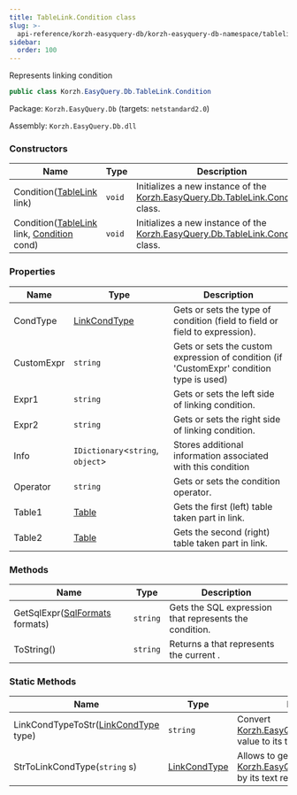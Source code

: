 ```yaml
---
title: TableLink.Condition class
slug: >-
  api-reference/korzh-easyquery-db/korzh-easyquery-db-namespace/tablelink-condition-class
sidebar:
  order: 100
---
```


Represents linking condition
```csharp
public class Korzh.EasyQuery.Db.TableLink.Condition

```
Package: `Korzh.EasyQuery.Db` (targets: `netstandard2.0`)

Assembly: `Korzh.EasyQuery.Db.dll`

### Constructors

| Name | Type | Description | 
| --- | --- | --- | 
| Condition([TableLink](/easyquery/docs/api-reference/korzh-easyquery-db/korzh-easyquery-db-namespace/tablelink-class) link) | `void` | Initializes a new instance of the [Korzh.EasyQuery.Db.TableLink.Condition](/easyquery/docs/api-reference/korzh-easyquery-db/korzh-easyquery-db-namespace/tablelink-class) class. | 
| Condition([TableLink](/easyquery/docs/api-reference/korzh-easyquery-db/korzh-easyquery-db-namespace/tablelink-class) link, [Condition](/easyquery/docs/api-reference/korzh-easyquery-db/korzh-easyquery-db-namespace/tablelink-condition-class) cond) | `void` | Initializes a new instance of the [Korzh.EasyQuery.Db.TableLink.Condition](/easyquery/docs/api-reference/korzh-easyquery-db/korzh-easyquery-db-namespace/tablelink-class) class. | 


### Properties

| Name | Type | Description | 
| --- | --- | --- | 
| CondType | [LinkCondType](/easyquery/docs/api-reference/korzh-easyquery-db/korzh-easyquery-db-namespace/linkcondtype-enum) | Gets or sets the type of condition (field to field or field to expression). | 
| CustomExpr | `string` | Gets or sets the custom expression of condition (if 'CustomExpr' condition type is used) | 
| Expr1 | `string` | Gets or sets the left side of linking condition. | 
| Expr2 | `string` | Gets or sets the right side of linking condition. | 
| Info | `IDictionary`&lt;`string`, `object`&gt; | Stores additional information associated with this condition | 
| Operator | `string` | Gets or sets the condition operator. | 
| Table1 | [Table](/easyquery/docs/api-reference/korzh-easyquery-db/korzh-easyquery-db-namespace/table-class) | Gets the first (left) table taken part in link. | 
| Table2 | [Table](/easyquery/docs/api-reference/korzh-easyquery-db/korzh-easyquery-db-namespace/table-class) | Gets the second (right) table taken part in link. | 


### Methods

| Name | Type | Description | 
| --- | --- | --- | 
| GetSqlExpr([SqlFormats](/easyquery/docs/api-reference/korzh-easyquery-db/korzh-easyquery-db-namespace/sqlformats-class) formats) | `string` | Gets the SQL expression that represents the condition. | 
| ToString() | `string` | Returns a <see cref="T:System.String"></see> that represents the current <see cref="T:System.Object"></see>. | 


### Static Methods

| Name | Type | Description | 
| --- | --- | --- | 
| LinkCondTypeToStr([LinkCondType](/easyquery/docs/api-reference/korzh-easyquery-db/korzh-easyquery-db-namespace/linkcondtype-enum) type) | `string` | Convert [Korzh.EasyQuery.Db.LinkCondType](/easyquery/docs/api-reference/korzh-easyquery-db/korzh-easyquery-db-namespace/linkcondtype-enum) value to its text representation | 
| StrToLinkCondType(`string` s) | [LinkCondType](/easyquery/docs/api-reference/korzh-easyquery-db/korzh-easyquery-db-namespace/linkcondtype-enum) | Allows to get [Korzh.EasyQuery.Db.LinkCondType](/easyquery/docs/api-reference/korzh-easyquery-db/korzh-easyquery-db-namespace/linkcondtype-enum) by its text representation |

